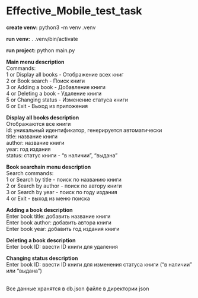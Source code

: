 # Effective_Mobile_test_task

**create venv:**
python3 -m venv .venv

**run venv:**
. .venv/bin/activate

**run project:**
python main.py

**Main menu description**\
Commands:\
1 or Display all books - Отображение всех книг\
2 or Book search - Поиск книги\
3 or Adding a book - Добавление книги\
4 or Deleting a book - Удаление книги\
5 or Changing status - Изменение статуса книги\
6 or Exit - Выход из приложения

**Display all books description**\
Отображаются все книги\
id: уникальный идентификатор, генерируется автоматически\
title: название книги\
author: название книги\
year: год издания\
status: статус книги - “в наличии”, “выдана”

**Book searchain menu description**\
Search commands:\
1 or Search by title - поиск по названию книги\
2 or Search by author - поиск по автору книги\
3 or Search by year - поиск по году издания\
4 or Exit - выход из меню поиска

**Adding a book description**\
Enter book title: добавить название книги\
Enter book author: добавить автора книги\
Enter book year: добавить год издания книги

**Deleting a book description**\
Enter book ID: ввести ID книги для удаления

**Changing status description**\
Enter book ID: ввести ID книги для изменения статуса книги (“в наличии” или “выдана”)

\
Все данные хранятся в db.json файле в директории json

